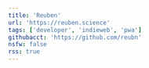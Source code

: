 ```yaml
---
title: 'Reuben'
url: 'https://reuben.science'
tags: ['developer', 'indieweb', 'pwa']
githubacct: 'https://github.com/reubn'
nsfw: false
rss: true
---
```

